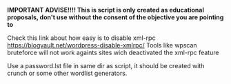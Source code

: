 **IMPORTANT ADVISE!!!!
This is script is only created as educational proposals,
don't use without the consent of the objective you are pointing to**

Check this link about how easy is to disable xml-rpc https://blogvault.net/wordpress-disable-xmlrpc/
Tools like wpscan bruteforce will not work againts sites wich deactivated the xml-rpc feature

Use a password.lst file in same dir as script, it should be created with
crunch or some other wordlist generators.
